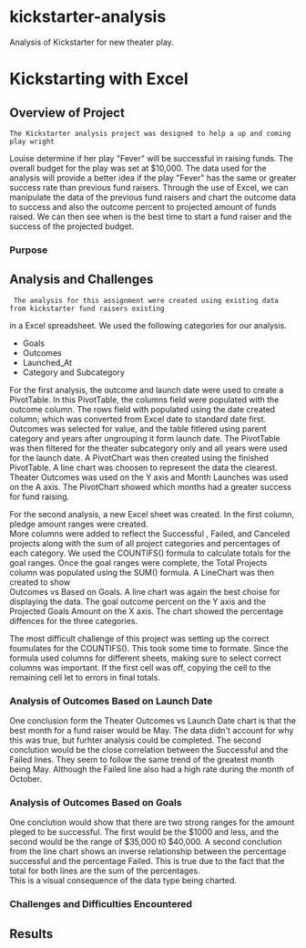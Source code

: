 # kickstarter-analysis
Analysis of Kickstarter for new theater play.
# Kickstarting with Excel

## Overview of Project
    
    
    The Kickstarter analysis project was designed to help a up and coming play wright 
Louise determine if her play "Fever" will be successful in raising funds.   The overall 
budget for the play was set at $10,000.   The data used for the analysis will provide a 
better idea if the play "Fever" has the same or greater success rate than previous fund 
raisers.   Through the use of Excel, we can manipulate the data of the previous fund 
raisers and chart the outcome data to success and also the outcome percent to projected 
amount of funds raised.   We can then see when is the best time to start a fund raiser 
and the success of the projected budget.
### Purpose

## Analysis and Challenges

     The analysis for this assignment were created using existing data from kickstarter fund raisers existing 
in a Excel spreadsheet.   We used the following categories for our analysis.

* Goals
* Outcomes
* Launched_At
* Category and Subcategory

For the first analysis, the outcome and launch date were used to create a PivotTable.   In this PivotTable,  the columns 
field were populated with the outcome column.   The rows field with populated using the date created 
column; which was converted from Excel date to standard date first.   Outcomes was selected for value, and 
 the table fitlered using parent category and years after ungrouping it form launch date.   The PivotTable was then 
filtered for the theater subcategory only and all years were used for the launch date.   A PivotChart was then 
created using the finished PivotTable.  A line chart was choosen to represent the data the clearest. Theater Outcomes 
was used on the Y axis and Month Launches was used on the A axis.   The PivotChart showed which months had a greater 
success for fund raising.


For the second analysis,  a new Excel sheet was created.   In the first column, pledge amount ranges were created.  
More columns were added to reflect the  Successful , Failed, and Canceled projects along with the sum of all project categories
and percentages of each category.   We used the COUNTIFS() formula to calculate totals for the goal ranges.   Once the 
goal ranges were complete, the Total Projects column was  populated using the SUM() formula.  A LineChart was then created to show  
Outcomes vs Based on Goals.   A line chart was again the best choise for displaying the data.  The goal outcome percent on the Y axis 
and the Projected Goals Amount on the X axis.   The chart showed the percentage diffences for the three categories.

The most difficult challenge of this project was setting up the correct foumulates for the COUNTIFS().   This took some time to formate. 
Since the formula used columns for different sheets, making sure to select correct columns was important.   If the first cell was off, 
copying the cell to the remaining cell let to errors in final totals.

     


### Analysis of Outcomes Based on Launch Date
 
 One conclusion form the Theater Outcomes vs Launch Date chart is that the best month for a fund raiser would be May.   The data didn't 
 account for why this was true, but furhter analysis could be completed.  The second conclution would be the close correlation between the 
 Successful and the Failed lines.   They seem to follow the same trend of the greatest month being May.   Although the Failed line also had 
 a high rate during the month of October. 
 

### Analysis of Outcomes Based on Goals

One conclution would show that there are two strong ranges for the amount pleged to be successful.   The first would be the $1000 and less,
and the second would be the range of $35,000 t0 $40,000.   A second conclution from the line chart shows an inverse relationship between the
percentage successful and the percentage Failed.   This is true due to the fact that the total for both lines are the sum of the percentages.  
This is a visual consequence of the data type being charted.  

### Challenges and Difficulties Encountered

## Results
